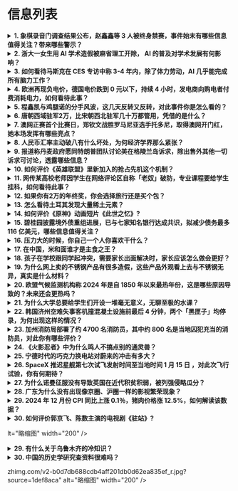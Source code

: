 # 信息列表

<details>
<summary><b>1. 象棋录音门调查结果公布，赵鑫鑫等 3 人被终身禁赛，事件始末有哪些信息值得关注？带来哪些警示？</b></summary>

- **地址**: [传送门](https://www.zhihu.com/question/9382580260)
- **热度**: 726 万热度
- **摘抄**: 1月12日，国家体育总局棋牌运动管理中心在北京召开了全国棋牌领域赛风赛纪警示教育...

<img src="https://pic1.zhimg.com/v2-501d15cdb811f549903ac2ee81db51cc_1440w.jpg" alt="略缩图" width="200" />
</details>

<details>
<summary><b>2. 浙大一女生用 AI 学术造假被麻省理工开除， AI 的普及对学术发展有何影响？</b></summary>

- **地址**: [传送门](https://www.zhihu.com/question/9138925684)
- **热度**: 535 万热度
- **摘抄**: 近日，在第38届NeurIPS 2024大会上，麻省理工学院（MIT）媒体实验室...

<img src="https://pic2.zhimg.com/v2-4d33420899101dee3ad1d051ba684c91_1440w.jpg" alt="略缩图" width="200" />
</details>

<details>
<summary><b>3. 如何看待马斯克在 CES 专访中称 3-4 年内，除了体力劳动，AI 几乎能完成所有脑力工作？</b></summary>

- **地址**: [传送门](https://www.zhihu.com/question/9259923909)
- **热度**: 170 万热度
- **摘抄**: 在CES 2025的1月8日专访中，马斯克爆这一颠覆性言论，大家认为马斯克的言论...

<img src="https://picx.zhimg.com/80/v2-9e27ef712882d94c0c6c64f07121caed_1440w.png" alt="略缩图" width="200" />
</details>

<details>
<summary><b>4. 欧洲再现负电价，德国电价跌到 0 元以下，持续 4 小时，发电商向购电者付费消耗电力，如何看待此事？</b></summary>

- **地址**: [传送门](https://www.zhihu.com/question/8635755244)
- **热度**: 150 万热度
- **摘抄**: 欧洲电力市场再现“负电价”。 美东时间1月2日，由于风能发电量高达40吉瓦，远超...

<img src="https://pic3.zhimg.com/50/v2-914ce5a4126512b9e73e7da148efff92_b.jpg" alt="略缩图" width="200" />
</details>

<details>
<summary><b>5. 程鑫凯与鸡腿诺的分手风波，这几天反转又反转，对此事件你是怎么看的？</b></summary>

- **地址**: [传送门](https://www.zhihu.com/question/9349599785)
- **热度**: 111 万热度
- **摘抄**: 最近，百万粉丝的“鸡腿诺”和篮球小伙程鑫凯就上演了这么一出大戏，吃瓜群众表示：这...

<img src="https://pic1.zhimg.com/v2-2d74f38c07199c69bb93e4206a7b96f8_1440w.jpg" alt="略缩图" width="200" />
</details>

<details>
<summary><b>6. 唐朝西域驻军2万，比宋朝西北驻军几十万都管用，凭借的是什么？</b></summary>

- **地址**: [传送门](https://www.zhihu.com/question/641305678)
- **热度**: 97 万热度
- **摘抄**: 

<img src="https://picx.zhimg.com/80/v2-1d145d5b1e916ae066fb44b21bffc932_1440w.webp?source=1def8aca" alt="略缩图" width="200" />
</details>

<details>
<summary><b>7. 澳网正赛首个比赛日，郑钦文战胜罗马尼亚选手托多尼，取得澳网开门红，她本场发挥有哪些亮点？</b></summary>

- **地址**: [传送门](https://www.zhihu.com/question/9230456690)
- **热度**: 88 万热度
- **摘抄**: 1月12日，2025澳大利亚网球公开赛正赛在墨尔本拉开大幕。中国球员郑钦文在中心...

<img src="https://picx.zhimg.com/80/v2-2e6e8fac102c39dd3aef7acb472c88f4_1440w.webp?source=1def8aca" alt="略缩图" width="200" />
</details>

<details>
<summary><b>8. 人民币汇率主动破八有什么坏处，为何经济学界那么紧张？</b></summary>

- **地址**: [传送门](https://www.zhihu.com/question/9079078794)
- **热度**: 86 万热度
- **摘抄**: 

<img src="https://pica.zhimg.com/80/v2-849777558b3378719cc37781c2b53290_1440w.webp" alt="略缩图" width="200" />
</details>

<details>
<summary><b>9. 报道称丹麦政府愿同特朗普团队讨论美在格陵兰岛诉求，除出售外其他一切诉求可讨论，透露哪些信息？</b></summary>

- **地址**: [传送门](https://www.zhihu.com/question/9351242142)
- **热度**: 57 万热度
- **摘抄**: 美国新闻网站阿克西奥斯11日报道说，丹麦政府已通过私下渠道向美国候任总统特朗普的...

<img src="https://pic1.zhimg.com/80/v2-1add06179c3a91134de408d1e7bbc7ed_1440w.png" alt="略缩图" width="200" />
</details>

<details>
<summary><b>10. 如何评价《英雄联盟》里新加入的抢占先机这个机制？</b></summary>

- **地址**: [传送门](https://www.zhihu.com/question/9235533298)
- **热度**: 54 万热度
- **摘抄**: 那队先拿一血一塔三个战略目标中其中两个就可以解锁买三级鞋资格，个人感觉这个机制纯...

<img src="https://pic4.zhimg.com/50/v2-6a76cfcdf654d94fa4498af1635b9a63_b.jpg" alt="略缩图" width="200" />
</details>

<details>
<summary><b>11. 网传某高校老师因学生在网络评论区自称「老奴」破防，专业课程要给学生挂科，如何看待此事？</b></summary>

- **地址**: [传送门](https://www.zhihu.com/question/9308674463)
- **热度**: 53 万热度
- **摘抄**: 补一下原帖地址专业课老师发现学生抖音自称老奴，要给学生不及格，被学生举办

<img src="https://picx.zhimg.com/80/v2-4496ab00ba04179cd798f18fe5bb1aae_1440w.jpg" alt="略缩图" width="200" />
</details>

<details>
<summary><b>12. 如果你有2万的年终奖，你会选择旅行还是买个包？</b></summary>

- **地址**: [传送门](https://www.zhihu.com/question/5372869990)
- **热度**: 52 万热度
- **摘抄**: 

<img src="https://picx.zhimg.com/80/v2-6c65f4926dc7c5f64b692f63336d5534_1440w.jpg" alt="略缩图" width="200" />
</details>

<details>
<summary><b>13. 怎么看待土耳其发现大量稀土元素？</b></summary>

- **地址**: [传送门](https://www.zhihu.com/question/541587720)
- **热度**: 51 万热度
- **摘抄**: 

<img src="https://pic4.zhimg.com/50/v2-b09d2d1f0da6e539d539cbd019f84d8f_b.jpg" alt="略缩图" width="200" />
</details>

<details>
<summary><b>14. 如何评价《原神》动画短片《此世之忆》?</b></summary>

- **地址**: [传送门](https://www.zhihu.com/question/9135083566)
- **热度**: 51 万热度
- **摘抄**: 

<img src="https://pica.zhimg.com/80/v2-2f78d7dbba5bd7a819aff2bb3bf86a59_720w.webp?source=1def8aca" alt="略缩图" width="200" />
</details>

<details>
<summary><b>15. 碧桂园披露境外债重组进展，已与七家知名银行达成共识，拟减少债务最多 116 亿美元，哪些信息值得关注？</b></summary>

- **地址**: [传送门](https://www.zhihu.com/question/9181688068)
- **热度**: 49 万热度
- **摘抄**: 1月9日，碧桂园（HK02007，股价0.485港元，市值135.74亿港元）披...

<img src="https://picx.zhimg.com/v2-07311c2cd7415f0713be6e298083fe81_1440w.jpg" alt="略缩图" width="200" />
</details>

<details>
<summary><b>16. 压力大的时候，你自己一个人你喜欢干什么？</b></summary>

- **地址**: [传送门](https://www.zhihu.com/question/5589840425)
- **热度**: 48 万热度
- **摘抄**: 我喜欢打扫卫生，听着小说或者看着综艺，然后一边把家里都打扫一遍，脑子里可以放空

<img src="https://picx.zhimg.com/80/v2-1dbb9a56f8b987b0184d3908a4bd0dfc_1440w.webp?source=1def8aca" alt="略缩图" width="200" />
</details>

<details>
<summary><b>17. 在中国，米和面谁才是主食之王？</b></summary>

- **地址**: [传送门](https://www.zhihu.com/question/446830972)
- **热度**: 45 万热度
- **摘抄**: 

<img src="https://pic1.zhimg.com/80/v2-1bdbb9a7f12302a211703df45283f901_1440w.webp?source=1def8aca" alt="略缩图" width="200" />
</details>

<details>
<summary><b>18. 孩子在学校跟同学起冲突，需要家长出面解决时，家长应该怎么做会更好？</b></summary>

- **地址**: [传送门](https://www.zhihu.com/question/6131858185)
- **热度**: 41 万热度
- **摘抄**: 之前看到一个案例，孩子在学校跟同学起冲突，有的家长跟人沟通时非常怕对方家长追责，...

<img src="https://pica.zhimg.com/50/v2-982a580cc59ac97c8ef11df728b323b6_b.jpg" alt="略缩图" width="200" />
</details>

<details>
<summary><b>19. 为什么网上卖的不锈钢产品有很多造假，这些产品外观看上去与不锈钢无异，真实是什么材料？</b></summary>

- **地址**: [传送门](https://www.zhihu.com/question/8993553315)
- **热度**: 34 万热度
- **摘抄**: 

<img src="https://pic1.zhimg.com/80/v2-0ac585f48bd6e1eb134946fe2f450665_1440w.webp?source=1def8aca" alt="略缩图" width="200" />
</details>

<details>
<summary><b>20. 欧盟气候监测机构称 2024 年是自 1850 年以来最热年份，这是哪些原因导致的？未来还会更热吗？</b></summary>

- **地址**: [传送门](https://www.zhihu.com/question/9223279775)
- **热度**: 33 万热度
- **摘抄**: 欧盟气候监测机构哥白尼气候变化服务局当地时间1月10日说，2024年成为自185...

<img src="https://pic4.zhimg.com/50/v2-2d3eb63680dcad7071276ac087bc9f2d_b.jpg" alt="略缩图" width="200" />
</details>

<details>
<summary><b>21. 为什么大学总要给学生们开设一堆毫无意义，无聊至极的水课？</b></summary>

- **地址**: [传送门](https://www.zhihu.com/question/447743095)
- **热度**: 27 万热度
- **摘抄**: 全中国的水课加起来一共浪费了多少社会资源（包括学生们的时间，以及站在台上的老师的...

<img src="https://pica.zhimg.com/80/v2-17e453a3a8486429ef734c0500cf0d2c_1440w.jpg" alt="略缩图" width="200" />
</details>

<details>
<summary><b>22. 韩国济州空难失事客机撞混凝土设施前最后 4 分钟，两个「黑匣子」均停录，为何出现这样的情况？</b></summary>

- **地址**: [传送门](https://www.zhihu.com/question/9317799685)
- **热度**: 11 万热度
- **摘抄**: 韩国国土交通部方面1月11日称，经调查，济州航空失事客机的两个“黑匣子”，也就是...

<img src="https://pic2.zhimg.com/v2-83e6f6aa8f53d4b7dfe1b224d6bb4f51_1440w.jpg" alt="略缩图" width="200" />
</details>

<details>
<summary><b>23. 加州消防局部署了约 4700 名消防员，其中约 800 名是当地囚犯充当的消防员，对此你有哪些评价？</b></summary>

- **地址**: [传送门](https://www.zhihu.com/question/9309852715)
- **热度**: 8 万热度
- **摘抄**: 加州洛杉矶山火仍在持续蔓延，目前已造成至少11人死亡。当地长期缺乏消防员被舆论诟...

<img src="https://picx.zhimg.com/80/v2-bb7cdf7e3cea3a5ab425e80a74313e8e_1440w.webp?source=1def8aca" alt="略缩图" width="200" />
</details>

<details>
<summary><b>24. 《火影忍者》中为什么鸣人不搞点别的通灵兽？</b></summary>

- **地址**: [传送门](https://www.zhihu.com/question/543212760)
- **热度**: 5.8 万热度
- **摘抄**: 

<img src="https://pic1.zhimg.com/50/v2-72d9d04fb96f03c72229070e9fd6032a_b.jpg" alt="略缩图" width="200" />
</details>

<details>
<summary><b>25. 宁德时代的巧克力换电站对蔚来的冲击有多大？</b></summary>

- **地址**: [传送门](https://www.zhihu.com/question/8672152563)
- **热度**: 4.6 万热度
- **摘抄**: 宁德时代也开始了换电站的布局，并且与多家车企合作，这一动作对蔚来的影响有多大？

<img src="https://pic3.zhimg.com/v2-0306b32baf36115a3247e1f1864a504e_1440w.jpeg" alt="略缩图" width="200" />
</details>

<details>
<summary><b>26. SpaceX 推迟星舰第七次试飞发射时间至当地时间 1 月 15 日 ，对此次飞行试验，你有何期待？</b></summary>

- **地址**: [传送门](https://www.zhihu.com/question/9122032938)
- **热度**: 4.4 万热度
- **摘抄**: [图片]

<img src="https://pic1.zhimg.com/80/v2-b6d5a22f4caf421d910eaf38cd9dd71c_1440w.webp?source=1def8aca" alt="略缩图" width="200" />
</details>

<details>
<summary><b>27. 为什么诺曼征服没有导致英国在近代积贫积弱，被列强侵略瓜分？</b></summary>

- **地址**: [传送门](https://www.zhihu.com/question/660804112)
- **热度**: 2.2 万热度
- **摘抄**: 

<img src="https://pic2.zhimg.com/50/v2-d7a8cdc23b9ce3eef2cf6b406dd9fc25_b.jpg" alt="略缩图" width="200" />
</details>

<details>
<summary><b>28. 广东为什么没有出现像京圈、沪圈一样的影视繁荣现象？</b></summary>

- **地址**: [传送门](https://www.zhihu.com/question/8879007919)
- **热度**: 2.1 万热度
- **摘抄**: 可不可以理解为中国的资本都集中到了京沪，而不是经济大省广东。

<img src="https://picx.zhimg.com/80/v2-cf7d345205263f0a11b1d7512d596b92_1440w.webp?source=1def8aca" alt="略缩图" width="200" />
</details>

<details>
<summary><b>29. 2024 年 12 月份 CPI 同比上涨 0.1％，猪肉价格涨 12.5%，如何解读该数据？</b></summary>

- **地址**: [传送门](https://www.zhihu.com/question/9122332856)
- **热度**: 热度累计中
- **摘抄**: 1月9日，据国家统计局，2024年12月份，全国居民消费价格同比上涨0.1%。其...

<img src="https://picx.zhimg.com/v2-03375980e5d4b2a6af7bc1dc14f18e5f_1440w.jpeg?source=7e7ef6e2&needBackground=1" alt="略缩图" width="200" />
</details>

<details>
<summary><b>30. 如何评价郭京飞、陈数主演的电视剧《驻站》?</b></summary>

- **地址**: [传送门](https://www.zhihu.com/question/8804855399)
- **热度**: 热度累计中
- **摘抄**: 

<img src="https://picx.zhimg.com/50/v2-2125920135b43a6968657b43e0b5682b_b.jpg" alt="略缩图" width="200" />
</details>

lt="略缩图" width="200" />
</details>

<details>
<summary><b>29. 有什么关于乌鲁木齐的冷知识？</b></summary>

- **地址**: [传送门](https://www.zhihu.com/question/55094348)
- **热度**: 热度累计中
- **摘抄**: 

<img src="https://pic1.zhimg.com/80/v2-6dd4822555c0e7b0eef6f299ecfbc138_720w.webp?source=1def8aca" alt="略缩图" width="200" />
</details>

<details>
<summary><b>30. 中国的历史学研究查资料很难吗？</b></summary>

- **地址**: [传送门](https://www.zhihu.com/question/662357679)
- **热度**: 热度累计中
- **摘抄**: 

<img src="https://picx.zhimg.com/80/v2-f1b5ce1f1dbc7ecc9c71b64b20b05972_720w.webp?source=1def8aca" alt="略缩图" width="200" />
</details>

zhimg.com/v2-b0d7db688cdb4aff201db0d62ea835ef_r.jpg?source=1def8aca" alt="略缩图" width="200" />
</details>

